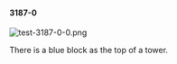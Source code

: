 #### 3187-0
![test-3187-0-0.png](https://github.com/lil-lab/nlvr/raw/master/nlvr/test/images/3/test-3187-0-0.png "test-3187-0-0.png")

There is a blue block as the top of a tower.